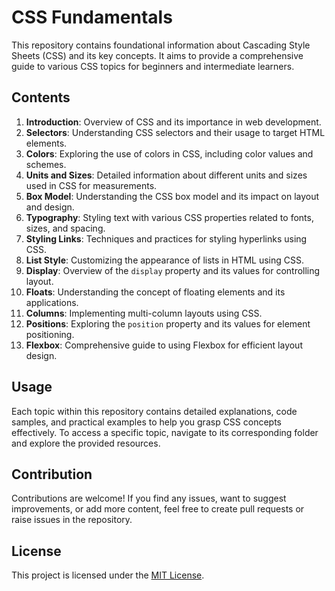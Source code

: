 # CSS Fundamentals

This repository contains foundational information about Cascading Style Sheets (CSS) and its key concepts. It aims to provide a comprehensive guide to various CSS topics for beginners and intermediate learners.

## Contents

1. **Introduction**: Overview of CSS and its importance in web development.
2. **Selectors**: Understanding CSS selectors and their usage to target HTML elements.
3. **Colors**: Exploring the use of colors in CSS, including color values and schemes.
4. **Units and Sizes**: Detailed information about different units and sizes used in CSS for measurements.
5. **Box Model**: Understanding the CSS box model and its impact on layout and design.
6. **Typography**: Styling text with various CSS properties related to fonts, sizes, and spacing.
7. **Styling Links**: Techniques and practices for styling hyperlinks using CSS.
8. **List Style**: Customizing the appearance of lists in HTML using CSS.
9. **Display**: Overview of the `display` property and its values for controlling layout.
10. **Floats**: Understanding the concept of floating elements and its applications.
11. **Columns**: Implementing multi-column layouts using CSS.
12. **Positions**: Exploring the `position` property and its values for element positioning.
13. **Flexbox**: Comprehensive guide to using Flexbox for efficient layout design.

## Usage

Each topic within this repository contains detailed explanations, code samples, and practical examples to help you grasp CSS concepts effectively. To access a specific topic, navigate to its corresponding folder and explore the provided resources.

## Contribution

Contributions are welcome! If you find any issues, want to suggest improvements, or add more content, feel free to create pull requests or raise issues in the repository.

## License

This project is licensed under the [MIT License](LICENSE).
